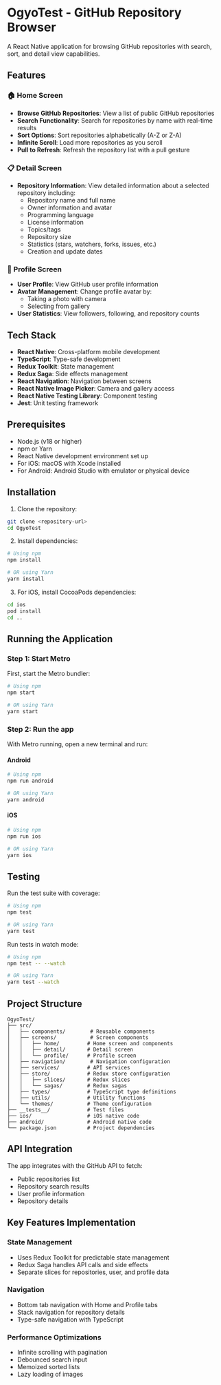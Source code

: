 # OgyoTest - GitHub Repository Browser

A React Native application for browsing GitHub repositories with search, sort, and detail view capabilities.

## Features

### 🏠 Home Screen

- **Browse GitHub Repositories**: View a list of public GitHub repositories
- **Search Functionality**: Search for repositories by name with real-time results
- **Sort Options**: Sort repositories alphabetically (A-Z or Z-A)
- **Infinite Scroll**: Load more repositories as you scroll
- **Pull to Refresh**: Refresh the repository list with a pull gesture

### 📋 Detail Screen

- **Repository Information**: View detailed information about a selected repository including:
  - Repository name and full name
  - Owner information and avatar
  - Programming language
  - License information
  - Topics/tags
  - Repository size
  - Statistics (stars, watchers, forks, issues, etc.)
  - Creation and update dates

### 👤 Profile Screen

- **User Profile**: View GitHub user profile information
- **Avatar Management**: Change profile avatar by:
  - Taking a photo with camera
  - Selecting from gallery
- **User Statistics**: View followers, following, and repository counts

## Tech Stack

- **React Native**: Cross-platform mobile development
- **TypeScript**: Type-safe development
- **Redux Toolkit**: State management
- **Redux Saga**: Side effects management
- **React Navigation**: Navigation between screens
- **React Native Image Picker**: Camera and gallery access
- **React Native Testing Library**: Component testing
- **Jest**: Unit testing framework

## Prerequisites

- Node.js (v18 or higher)
- npm or Yarn
- React Native development environment set up
- For iOS: macOS with Xcode installed
- For Android: Android Studio with emulator or physical device

## Installation

1. Clone the repository:

```sh
git clone <repository-url>
cd OgyoTest
```

2. Install dependencies:

```sh
# Using npm
npm install

# OR using Yarn
yarn install
```

3. For iOS, install CocoaPods dependencies:

```sh
cd ios
pod install
cd ..
```

## Running the Application

### Step 1: Start Metro

First, start the Metro bundler:

```sh
# Using npm
npm start

# OR using Yarn
yarn start
```

### Step 2: Run the app

With Metro running, open a new terminal and run:

#### Android

```sh
# Using npm
npm run android

# OR using Yarn
yarn android
```

#### iOS

```sh
# Using npm
npm run ios

# OR using Yarn
yarn ios
```

## Testing

Run the test suite with coverage:

```sh
# Using npm
npm test

# OR using Yarn
yarn test
```

Run tests in watch mode:

```sh
# Using npm
npm test -- --watch

# OR using Yarn
yarn test --watch
```

## Project Structure

```
OgyoTest/
├── src/
│   ├── components/        # Reusable components
│   ├── screens/           # Screen components
│   │   ├── home/         # Home screen and components
│   │   ├── detail/       # Detail screen
│   │   └── profile/      # Profile screen
│   ├── navigation/        # Navigation configuration
│   ├── services/         # API services
│   ├── store/            # Redux store configuration
│   │   ├── slices/       # Redux slices
│   │   └── sagas/        # Redux sagas
│   ├── types/            # TypeScript type definitions
│   ├── utils/            # Utility functions
│   └── themes/           # Theme configuration
├── __tests__/            # Test files
├── ios/                  # iOS native code
├── android/              # Android native code
└── package.json          # Project dependencies
```

## API Integration

The app integrates with the GitHub API to fetch:

- Public repositories list
- Repository search results
- User profile information
- Repository details

## Key Features Implementation

### State Management

- Uses Redux Toolkit for predictable state management
- Redux Saga handles API calls and side effects
- Separate slices for repositories, user, and profile data

### Navigation

- Bottom tab navigation with Home and Profile tabs
- Stack navigation for repository details
- Type-safe navigation with TypeScript

### Performance Optimizations

- Infinite scrolling with pagination
- Debounced search input
- Memoized sorted lists
- Lazy loading of images
